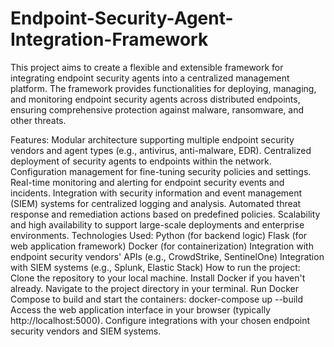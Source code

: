# Endpoint-Security-Agent-Integration-Framework
This project aims to create a flexible and extensible framework for integrating endpoint security agents into a centralized management platform.
The framework provides functionalities for deploying, managing, and monitoring endpoint security agents across distributed endpoints, ensuring comprehensive protection against malware, ransomware, and other threats.

Features:
Modular architecture supporting multiple endpoint security vendors and agent types (e.g., antivirus, anti-malware, EDR).
Centralized deployment of security agents to endpoints within the network.
Configuration management for fine-tuning security policies and settings.
Real-time monitoring and alerting for endpoint security events and incidents.
Integration with security information and event management (SIEM) systems for centralized logging and analysis.
Automated threat response and remediation actions based on predefined policies.
Scalability and high availability to support large-scale deployments and enterprise environments.
Technologies Used:
Python (for backend logic)
Flask (for web application framework)
Docker (for containerization)
Integration with endpoint security vendors' APIs (e.g., CrowdStrike, SentinelOne)
Integration with SIEM systems (e.g., Splunk, Elastic Stack)
How to run the project:
Clone the repository to your local machine.
Install Docker if you haven't already.
Navigate to the project directory in your terminal.
Run Docker Compose to build and start the containers: docker-compose up --build
Access the web application interface in your browser (typically http://localhost:5000).
Configure integrations with your chosen endpoint security vendors and SIEM systems.
